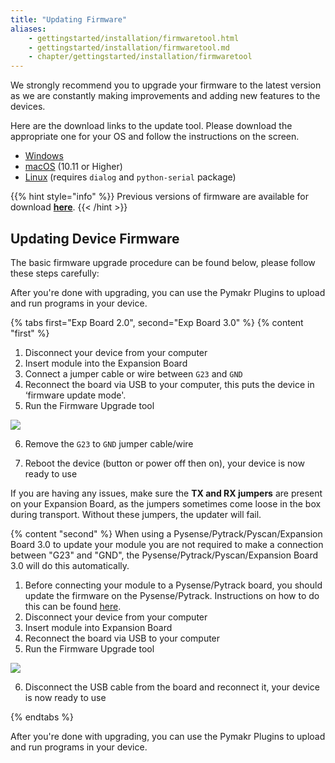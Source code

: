 ```yaml
---
title: "Updating Firmware"
aliases:
    - gettingstarted/installation/firmwaretool.html
    - gettingstarted/installation/firmwaretool.md
    - chapter/gettingstarted/installation/firmwaretool
---
```


We strongly recommend you to upgrade your firmware to the latest version as we are constantly making improvements and adding new features to the devices.

Here are the download links to the update tool. Please download the appropriate one for your OS and follow the instructions on the screen.

* [Windows](https://software.pycom.io/findupgrade?product=pycom-firmware-updater&type=all&platform=win32&redirect=true)
* [macOS](https://software.pycom.io/findupgrade?product=pycom-firmware-updater&type=all&platform=macos&redirect=true) (10.11 or Higher)
* [Linux](https://software.pycom.io/findupgrade?product=pycom-firmware-updater&type=all&platform=unix&redirect=true) (requires `dialog` and `python-serial` package)

{{% hint style="info" %}}
Previous versions of firmware are available for download [**here**](../../advance/downgrade).
{{< /hint >}}

## Updating Device Firmware

The basic firmware upgrade procedure can be found below, please follow these steps carefully:

After you're done with upgrading, you can use the Pymakr Plugins to upload and run programs in your device.

{% tabs first="Exp Board 2.0", second="Exp Board 3.0" %}
{% content "first" %}
1. Disconnect your device from your computer
2. Insert module into the Expansion Board
3. Connect a jumper cable or wire between `G23` and `GND`
4. Reconnect the board via USB to your computer, this puts the device in ‘firmware update mode'.
5. Run the Firmware Upgrade tool

![](/gitbook/assets/firmware-update.png)

6. Remove the `G23` to `GND` jumper cable/wire

7. Reboot the device (button or power off then on), your device is now ready to use

If you are having any issues, make sure the **TX and RX jumpers** are present on your Expansion Board, as the jumpers sometimes come loose in the box during transport. Without these jumpers, the updater will fail.


{% content "second" %}
When using a Pysense/Pytrack/Pyscan/Expansion Board 3.0 to update your module you are not required to make a connection between "G23" and "GND", the Pysense/Pytrack/Pyscan/Expansion Board 3.0 will do this automatically.

1. Before connecting your module to a Pysense/Pytrack board, you should update the firmware on the Pysense/Pytrack. Instructions on how to do this can be found [here](../../pytrackpysense/installation/firmware).
2. Disconnect your device from your computer
3. Insert module into Expansion Board
4. Reconnect the board via USB to your computer
5. Run the Firmware Upgrade tool

![](/gitbook/assets/firmware-update-2.png)

6. Disconnect the USB cable from the board and reconnect it, your device is now ready to use

{% endtabs %}

After you're done with upgrading, you can use the Pymakr Plugins to upload and run programs in your device.

